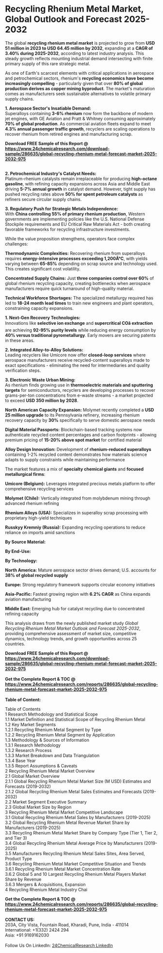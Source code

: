 <h1>Recycling Rhenium Metal Market, Global Outlook and Forecast 2025-2032</h1><p>The global <strong>recycling rhenium metal market</strong> is projected to grow from <strong>USD 51 million in 2023 to USD 64.45 million by 2032</strong>, expanding at a <strong>CAGR of 3.40% during 2025-2032</strong>, according to latest industry analysis. This steady growth reflects mounting industrial demand intersecting with finite primary supply of this rare strategic metal.</p><p>As one of Earth's scarcest elements with critical applications in aerospace and petrochemical sectors, rhenium's <strong>recycling economics have become increasingly compelling</strong> - particularly given that over <strong>80% of global production derives as copper mining byproduct</strong>. The market's maturation comes as manufacturers seek sustainable alternatives to volatile primary supply chains.</p><p><strong>1. Aerospace Sector's Insatiable Demand:</strong><br>
Superalloys containing <strong>3-6% rhenium</strong> now form the backbone of modern jet engines, with GE Aviation and Pratt &amp; Whitney consuming approximately <strong>70% of global production</strong>. As commercial aviation fleets expand to meet <strong>4.3% annual passenger traffic growth</strong>, recyclers are scaling operations to recover rhenium from retired engines and manufacturing scrap.</p><div><b>Download FREE Sample of this Report @ 
            <a href="https://www.24chemicalresearch.com/download-sample/286635/global-recycling-rhenium-metal-forecast-market-2025-2032-975">
            https://www.24chemicalresearch.com/download-sample/286635/global-recycling-rhenium-metal-forecast-market-2025-2032-975</a></b></div><br><p><strong>2. Petrochemical Industry's Catalyst Needs:</strong><br>
Platinum-rhenium catalysts remain irreplaceable for producing <strong>high-octane gasoline</strong>, with refining capacity expansions across Asia and Middle East driving <strong>5-7% annual growth</strong> in catalyst demand. However, tight supply has pushed recycling rates above <strong>50% for spent petroleum catalysts</strong> as refiners secure circular supply chains.</p><p><strong>3. Regulatory Push for Strategic Metals Independence:</strong><br>
With <strong>China controlling 55% of primary rhenium production</strong>, Western governments are implementing policies like the U.S. National Defense Stockpile requirements and EU Critical Raw Materials Act - both creating favorable frameworks for recycling infrastructure investments.</p><p>While the value proposition strengthens, operators face complex challenges:</p><p><strong>Thermodynamic Complexities:</strong> Recovering rhenium from superalloys requires <strong>energy-intensive processes exceeding 1,200Â°C</strong>, with yields varying between <strong>65-85%</strong> depending on scrap source and technology used. This creates significant cost volatility.</p><p><strong>Concentrated Supply Chains:</strong> Just <strong>three companies control over 60%</strong> of global rhenium recycling capacity, creating bottlenecks when aerospace manufacturers require quick turnaround of high-quality material.</p><p><strong>Technical Workforce Shortages:</strong> The specialized metallurgy required has led to <strong>18-24 month lead times</strong> to train new engineers and plant operators, constraining capacity expansions.</p><p><strong>1. Next-Gen Recovery Technologies:</strong><br>
Innovations like <strong>selective ion exchange</strong> and <strong>supercritical COâ extraction</strong> are achieving <strong>92-95% purity levels</strong> while reducing energy consumption by <strong>40% versus traditional pyrometallurgy</strong>. Early movers are securing patents in these areas.</p><p><strong>2. Integrated Alloy-to-Alloy Solutions:</strong><br>
Leading recyclers like Umicore now offer <strong>closed-loop services</strong> where aerospace manufacturers receive recycled-content superalloys made to exact specifications - eliminating the need for intermediaries and quality verification steps.</p><p><strong>3. Electronic Waste Urban Mining:</strong><br>
As rhenium finds growing use in <strong>thermoelectric materials and sputtering targets</strong> for semiconductors, recyclers are developing processes to recover grams-per-ton concentrations from e-waste streams - a market projected to exceed <strong>USD 350 million by 2028</strong>.</p><p><strong>North American Capacity Expansion:</strong> Molymet recently completed a <strong>USD 25 million upgrade</strong> to its Pennsylvania refinery, increasing rhenium recovery capacity by <strong>30%</strong> specifically to serve domestic aerospace needs</p><p><strong>Digital Material Passports:</strong> Blockchain-based tracking systems now authenticate recycled content percentages and carbon footprints - allowing premium pricing of <strong>15-20% above spot market</strong> for certified material</p><p><strong>Alloy Design Innovation:</strong> Development of <strong>rhenium-reduced superalloys</strong> containing 1-2% recycled content demonstrates how materials science adapts to supply constraints while maintaining performance</p><p>The market features a mix of <strong>specialty chemical giants</strong> and <strong>focused metallurgical firms</strong>:</p><p><strong>Umicore (Belgium):</strong> Leverages integrated precious metals platform to offer comprehensive recycling services</p><p><strong>Molymet (Chile):</strong> Vertically integrated from molybdenum mining through advanced rhenium refining</p><p><strong>Rhenium Alloys (USA):</strong> Specializes in superalloy scrap processing with proprietary high-yield techniques</p><p><strong>Russkyy Kremniy (Russia):</strong> Expanding recycling operations to reduce reliance on imports amid sanctions</p><p><strong>By Source Material:</strong></p><p><strong>By End-Use:</strong></p><p><strong>By Technology:</strong></p><p><strong>North America:</strong> Mature aerospace sector drives demand; U.S. accounts for <strong>38% of global recycled supply</strong></p><p><strong>Europe:</strong> Strong regulatory framework supports circular economy initiatives</p><p><strong>Asia-Pacific:</strong> Fastest growing region with <strong>6.2% CAGR</strong> as China expands aviation manufacturing</p><p><strong>Middle East:</strong> Emerging hub for catalyst recycling due to concentrated refining capacity</p><p>This analysis draws from the newly published market study <em>Global Recycling Rhenium Metal Market Outlook and Forecast 2025-2032</em>, providing comprehensive assessment of market size, competitive dynamics, technology trends, and growth opportunities across 25 countries.</p><div><b>Download FREE Sample of this Report @ 
            <a href="https://www.24chemicalresearch.com/download-sample/286635/global-recycling-rhenium-metal-forecast-market-2025-2032-975">
            https://www.24chemicalresearch.com/download-sample/286635/global-recycling-rhenium-metal-forecast-market-2025-2032-975</a></b></div><br><div><b>Get the Complete Report & TOC @ 
            <a href="https://www.24chemicalresearch.com/reports/286635/global-recycling-rhenium-metal-forecast-market-2025-2032-975">
            https://www.24chemicalresearch.com/reports/286635/global-recycling-rhenium-metal-forecast-market-2025-2032-975</a></b></div><br>
            <b>Table of Content:</b><p>Table of Contents<br />
1 Research Methodology and Statistical Scope<br />
1.1 Market Definition and Statistical Scope of Recycling Rhenium Metal<br />
1.2 Key Market Segments<br />
1.2.1 Recycling Rhenium Metal Segment by Type<br />
1.2.2 Recycling Rhenium Metal Segment by Application<br />
1.3 Methodology & Sources of Information<br />
1.3.1 Research Methodology<br />
1.3.2 Research Process<br />
1.3.3 Market Breakdown and Data Triangulation<br />
1.3.4 Base Year<br />
1.3.5 Report Assumptions & Caveats<br />
2 Recycling Rhenium Metal Market Overview<br />
2.1 Global Market Overview<br />
2.1.1 Global Recycling Rhenium Metal Market Size (M USD) Estimates and Forecasts (2019-2032)<br />
2.1.2 Global Recycling Rhenium Metal Sales Estimates and Forecasts (2019-2032)<br />
2.2 Market Segment Executive Summary<br />
2.3 Global Market Size by Region<br />
3 Recycling Rhenium Metal Market Competitive Landscape<br />
3.1 Global Recycling Rhenium Metal Sales by Manufacturers (2019-2025)<br />
3.2 Global Recycling Rhenium Metal Revenue Market Share by Manufacturers (2019-2025)<br />
3.3 Recycling Rhenium Metal Market Share by Company Type (Tier 1, Tier 2, and Tier 3)<br />
3.4 Global Recycling Rhenium Metal Average Price by Manufacturers (2019-2025)<br />
3.5 Manufacturers Recycling Rhenium Metal Sales Sites, Area Served, Product Type<br />
3.6 Recycling Rhenium Metal Market Competitive Situation and Trends<br />
3.6.1 Recycling Rhenium Metal Market Concentration Rate<br />
3.6.2 Global 5 and 10 Largest Recycling Rhenium Metal Players Market Share by Revenue<br />
3.6.3 Mergers & Acquisitions, Expansion<br />
4 Recycling Rhenium Metal Industry Chai</p><div><b>Get the Complete Report & TOC @ 
            <a href="https://www.24chemicalresearch.com/reports/286635/global-recycling-rhenium-metal-forecast-market-2025-2032-975">
            https://www.24chemicalresearch.com/reports/286635/global-recycling-rhenium-metal-forecast-market-2025-2032-975</a></b></div><br><b>CONTACT US:</b><br>
            203A, City Vista, Fountain Road, Kharadi, Pune, India - 411014<br>
            International: +1(332) 2424 294<br>
            Asia: +91 9169162030 <br><br>
            Follow Us On LinkedIn: <a href="https://www.linkedin.com/company/24chemicalresearch/">24ChemicalResearch LinkedIn</a>
